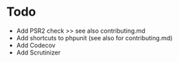 # Todo
+ Add PSR2 check >> see also contributing.md
+ Add shortcuts to phpunit (see also for contributing.md)
+ Add Codecov
+ Add Scrutinizer